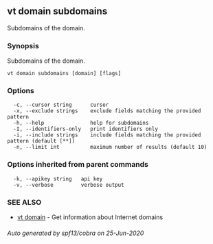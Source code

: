 ## vt domain subdomains

Subdomains of the domain.

### Synopsis

Subdomains of the domain.

```
vt domain subdomains [domain] [flags]
```

### Options

```
  -c, --cursor string      cursor
  -x, --exclude strings    exclude fields matching the provided pattern
  -h, --help               help for subdomains
  -I, --identifiers-only   print identifiers only
  -i, --include strings    include fields matching the provided pattern (default [**])
  -n, --limit int          maximum number of results (default 10)
```

### Options inherited from parent commands

```
  -k, --apikey string   api key
  -v, --verbose         verbose output
```

### SEE ALSO

* [vt domain](vt_domain.md)	 - Get information about Internet domains

###### Auto generated by spf13/cobra on 25-Jun-2020
